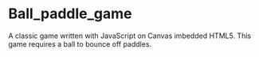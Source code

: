 # Ball_paddle_game
A classic game written with JavaScript on Canvas imbedded HTML5. This game requires a ball to bounce off paddles.
